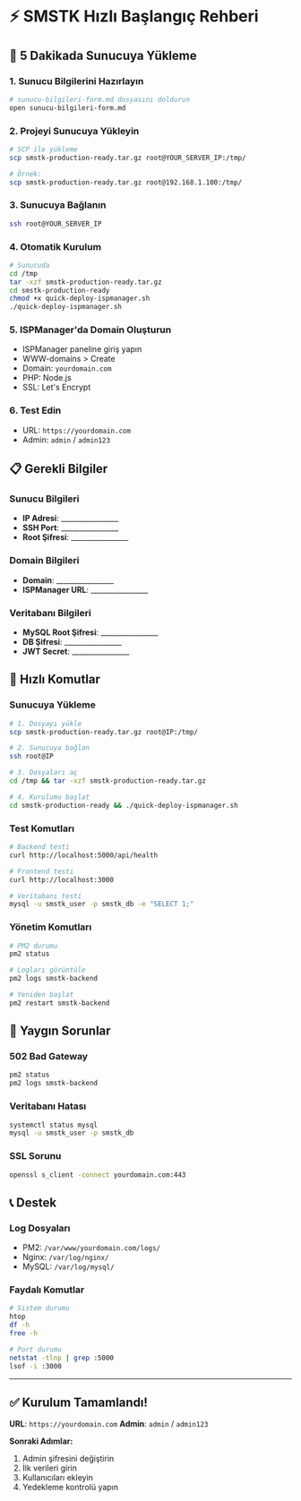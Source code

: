 # ⚡ SMSTK Hızlı Başlangıç Rehberi

## 🚀 5 Dakikada Sunucuya Yükleme

### 1. Sunucu Bilgilerini Hazırlayın
```bash
# sunucu-bilgileri-form.md dosyasını doldurun
open sunucu-bilgileri-form.md
```

### 2. Projeyi Sunucuya Yükleyin
```bash
# SCP ile yükleme
scp smstk-production-ready.tar.gz root@YOUR_SERVER_IP:/tmp/

# Örnek:
scp smstk-production-ready.tar.gz root@192.168.1.100:/tmp/
```

### 3. Sunucuya Bağlanın
```bash
ssh root@YOUR_SERVER_IP
```

### 4. Otomatik Kurulum
```bash
# Sunucuda
cd /tmp
tar -xzf smstk-production-ready.tar.gz
cd smstk-production-ready
chmod +x quick-deploy-ispmanager.sh
./quick-deploy-ispmanager.sh
```

### 5. ISPManager'da Domain Oluşturun
- ISPManager paneline giriş yapın
- WWW-domains > Create
- Domain: `yourdomain.com`
- PHP: Node.js
- SSL: Let's Encrypt

### 6. Test Edin
- URL: `https://yourdomain.com`
- Admin: `admin` / `admin123`

## 📋 Gerekli Bilgiler

### Sunucu Bilgileri
- **IP Adresi**: ________________
- **SSH Port**: ________________
- **Root Şifresi**: ________________

### Domain Bilgileri
- **Domain**: ________________
- **ISPManager URL**: ________________

### Veritabanı Bilgileri
- **MySQL Root Şifresi**: ________________
- **DB Şifresi**: ________________
- **JWT Secret**: ________________

## 🔧 Hızlı Komutlar

### Sunucuya Yükleme
```bash
# 1. Dosyayı yükle
scp smstk-production-ready.tar.gz root@IP:/tmp/

# 2. Sunucuya bağlan
ssh root@IP

# 3. Dosyaları aç
cd /tmp && tar -xzf smstk-production-ready.tar.gz

# 4. Kurulumu başlat
cd smstk-production-ready && ./quick-deploy-ispmanager.sh
```

### Test Komutları
```bash
# Backend testi
curl http://localhost:5000/api/health

# Frontend testi
curl http://localhost:3000

# Veritabanı testi
mysql -u smstk_user -p smstk_db -e "SELECT 1;"
```

### Yönetim Komutları
```bash
# PM2 durumu
pm2 status

# Logları görüntüle
pm2 logs smstk-backend

# Yeniden başlat
pm2 restart smstk-backend
```

## 🚨 Yaygın Sorunlar

### 502 Bad Gateway
```bash
pm2 status
pm2 logs smstk-backend
```

### Veritabanı Hatası
```bash
systemctl status mysql
mysql -u smstk_user -p smstk_db
```

### SSL Sorunu
```bash
openssl s_client -connect yourdomain.com:443
```

## 📞 Destek

### Log Dosyaları
- PM2: `/var/www/yourdomain.com/logs/`
- Nginx: `/var/log/nginx/`
- MySQL: `/var/log/mysql/`

### Faydalı Komutlar
```bash
# Sistem durumu
htop
df -h
free -h

# Port durumu
netstat -tlnp | grep :5000
lsof -i :3000
```

---

## ✅ Kurulum Tamamlandı!

**URL**: `https://yourdomain.com`
**Admin**: `admin` / `admin123`

**Sonraki Adımlar:**
1. Admin şifresini değiştirin
2. İlk verileri girin
3. Kullanıcıları ekleyin
4. Yedekleme kontrolü yapın 